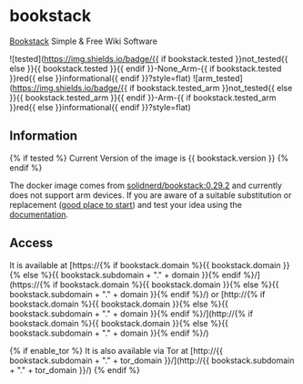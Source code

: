 # bookstack

[Bookstack](https://www.bookstackapp.com/) Simple & Free Wiki Software

![tested](https://img.shields.io/badge/{{ if bookstack.tested }}not_tested{{ else }}{{ bookstack.tested }}{{ endif }}-None_Arm-{{ if bookstack.tested }}red{{ else }}informational{{ endif }}?style=flat)
![arm_tested](https://img.shields.io/badge/{{ if bookstack.tested_arm }}not_tested{{ else }}{{ bookstack.tested_arm }}{{ endif }}-Arm-{{ if bookstack.tested_arm }}red{{ else }}informational{{ endif }}?style=flat)

## Information

{% if tested %}
Current Version of the image is {{ bookstack.version }}
{% endif %}

The docker image comes from [solidnerd/bookstack:0.29.2](https://hub.docker.com/r/solidnerd/bookstack/tags)
and currently does not support arm devices.
If you are aware of a suitable substitution or replacement ([good place to start](https://hub.docker.com/search?q=bookstack&type=image&architecture=arm%2Carm64)) and test your idea using the [documentation](dev/Adding-Services.md).

## Access

It is available at [https://{% if bookstack.domain %}{{ bookstack.domain }}{% else %}{{ bookstack.subdomain + "." + domain }}{% endif %}/](https://{% if bookstack.domain %}{{ bookstack.domain }}{% else %}{{ bookstack.subdomain + "." + domain }}{% endif %}/) or [http://{% if bookstack.domain %}{{ bookstack.domain }}{% else %}{{ bookstack.subdomain + "." + domain }}{% endif %}/](http://{% if bookstack.domain %}{{ bookstack.domain }}{% else %}{{ bookstack.subdomain + "." + domain }}{% endif %}/)

{% if enable_tor %}
It is also available via Tor at [http://{{ bookstack.subdomain + "." + tor_domain }}/](http://{{ bookstack.subdomain + "." + tor_domain }}/)
{% endif %}
